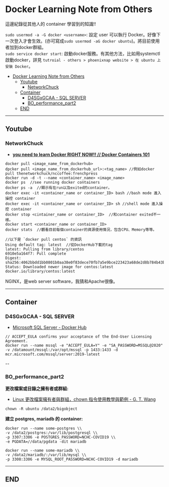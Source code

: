 # Docker Learning Note from Others

這邊紀錄從其他人的 container 學習到的知識!!

`sudo usermod -a -G docker <username>`: 設定 user 可以執行 Docker。好像下一次登入才會生效。(亦可寫成`sudo usermod -aG docker ubuntu`)。將目前使用者加到docker群組。  <br>
`sudo service docker start`: 啟動docker服務。有其他方法，比如用systemctl啟動docker，詳見 `tutroial - others > phoenixnap website > 在 ubuntu 上安裝 Docker`。

<!-- TOC -->

- [Docker Learning Note from Others](#docker-learning-note-from-others)
  - [Youtube](#youtube)
    - [NetworkChuck](#networkchuck)
  - [Container](#container)
    - [D4SGxGCAA - SQL SERVER](#d4sgxgcaa-sql-server)
    - [BO_performance_part2](#bo_performance_part2)
  - [END](#end)

<!-- /TOC -->

---

## Youtube

### NetworkChuck

- **[you need to learn Docker RIGHT NOW!! // Docker Containers 101](https://www.youtube.com/watch?v=eGz9DS-aIeY)**

```{bash}
docker pull <image_name_from_dockerhub>
dpcker pull <image_name_from_dockerhub_url>:<tag_name> //例如docker pull thenetworkchuck/nccoffee:frenchpress
docker run -d -t --name <container_name> <image_name>
docker ps  //see running docker containers
docker ps -a  //顯示有在run以及exited的container。
docker exec -it <container_name or container_ID> bash //bash mode 進入操控 container
docker exec -it <container_name or container_ID> sh //shell mode 進入操控 container
docker stop <cintainer_name or container_ID>  //和container exited不一樣。
docker start <container_name or container_ID>
docker stats  //觀看目前每個container的資源使用情況，包含CPU、Memory等等。
```

```{bash}
//以下是 `docker pull centos` 的資訊
Using default tag: latest  //從DockerHub下載的tag
latest: Pulling from library/centos
6910e5a164f7: Pull complete
Digest: sha256:4062bbdd1bb0801b0aa38e0f83dece70fb7a5e9bce223423a68de2d8b784b43b
Status: Downloaded newer image for centos:latest
docker.io/library/centos:latest
```

NGINX，是web server software，我猜和Apache很像。

---

## Container

### D4SGxGCAA - SQL SERVER

- [Microsoft SQL Server - Docker Hub](https://hub.docker.com/_/microsoft-mssql-server)

```{bash}
// ACCEPT_EULA confirms your acceptance of the End-User Licensing Agreement.
docker run --name mssql -e "ACCEPT_EULA=Y" -e "SA_PASSWORD=MSSQL@2020" -v /datamount/mssql:/var/opt/mssql -p 1433:1433 -d mcr.microsoft.com/mssql/server:2019-latest
```

--

### BO_performance_part2

**更改檔案或目錄之擁有者或群組:**

- [Linux 更改檔案擁有者與群組，chown 指令使用教學與範例 - G. T. Wang](https://blog.gtwang.org/linux/linux-chown-command-tutorial/)

```{bash}
chown -R ubuntu /data2/bigobject
```

**建立 postgres, mariadb 的 container:**

```{bash}
docker run --name some-postgres \\
-v /data2/postgres:/var/lib/postgresql \\
-p 3307:3306 -e POSTGRES_PASSWORD=NCHC-COVID19 \\
-e PGDATA=//data/pgdata -dit mariadb

docker run --name some-mariadb \\
-v /data2/mariadb/:/var/lib/mysql \\
-p 3308:3306 -e MYSQL_ROOT_PASSWORD=NCHC-COVID19 -d mariadb
```

---

## END
